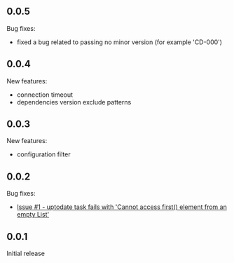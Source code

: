 0.0.5
-----
Bug fixes:
* fixed a bug related to passing no minor version (for example 'CD-000')

0.0.4
-----
New features:
* connection timeout
* dependencies version exclude patterns

0.0.3
-----
New features:
* configuration filter

0.0.2
-----
Bug fixes:
* [Issue #1 - uptodate task fails with 'Cannot access first() element from an empty List'](https://github.com/4finance/uptodate-gradle-plugin/issues/1)

0.0.1
-----
Initial release